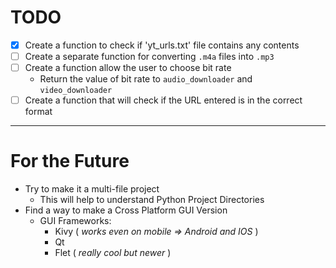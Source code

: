# TODO

- [x] Create a function to check if 'yt_urls.txt' file contains any contents
- [ ] Create a separate function for converting `.m4a` files into `.mp3`
- [ ] Create a function allow the user to choose bit rate
    - Return the value of bit rate to `audio_downloader` and `video_downloader`
- [ ] Create a function that will check if the URL entered is in the correct format

---

# For the Future

- Try to make it a multi-file project
    - This will help to understand Python Project Directories
- Find a way to make a Cross Platform GUI Version
    - GUI Frameworks:
        - Kivy ( *works even on mobile $\Rightarrow$ Android and IOS* )
        - Qt
        - Flet ( *really cool but newer* )
